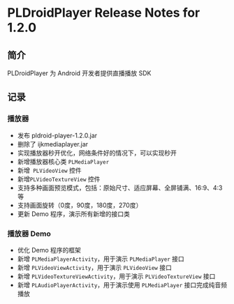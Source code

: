 # PLDroidPlayer Release Notes for 1.2.0

## 简介
PLDroidPlayer 为 Android 开发者提供直播播放 SDK

## 记录

### 播放器
  - 发布 pldroid-player-1.2.0.jar
  - 删除了 ijkmediaplayer.jar
  - 实现播放器秒开优化，网络条件好的情况下，可以实现秒开
  - 新增播放器核心类 `PLMediaPlayer`
  - 新增` PLVideoView` 控件
  - 新增`PLVideoTextureView` 控件
  - 支持多种画面预览模式，包括：原始尺寸、适应屏幕、全屏铺满、16:9、4:3 等
  - 支持画面旋转（0度，90度，180度，270度）
  - 更新 Demo 程序，演示所有新增的接口类

### 播放器 Demo

- 优化 Demo 程序的框架
- 新增 `PLMediaPlayerActivity`，用于演示 `PLMediaPlayer` 接口
- 新增 `PLVideoViewActivity`，用于演示 `PLVideoView` 接口
- 新增 `PLVideoTextureViewActivity`，用于演示 `PLVideoTextureView` 接口
- 新增 `PLAudioPlayerActivity`，用于演示使用 `PLMediaPlayer` 接口完成纯音频播放

